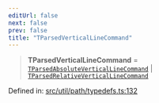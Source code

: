 ```yaml
---
editUrl: false
next: false
prev: false
title: "TParsedVerticalLineCommand"
---
```


> **TParsedVerticalLineCommand** = [`TParsedAbsoluteVerticalLineCommand`](/api/type-aliases/tparsedabsoluteverticallinecommand/) \| [`TParsedRelativeVerticalLineCommand`](/api/type-aliases/tparsedrelativeverticallinecommand/)

Defined in: [src/util/path/typedefs.ts:132](https://github.com/fabricjs/fabric.js/blob/977f797255d8c56b5b68360b0d45bed33697d2e8/src/util/path/typedefs.ts#L132)
